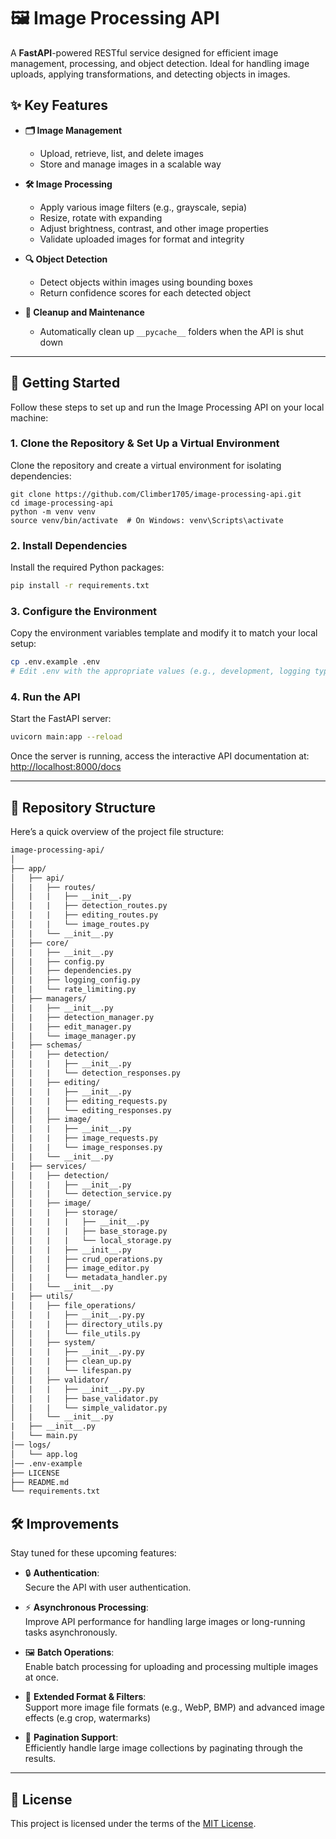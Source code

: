
# 🖼️ Image Processing API

A **FastAPI**-powered RESTful service designed for efficient image management, processing, and object detection. Ideal for handling image uploads, applying transformations, and detecting objects in images.

## ✨ Key Features

- **🗂️ Image Management**  
  - Upload, retrieve, list, and delete images  
  - Store and manage images in a scalable way

- **🛠️ Image Processing**  
  - Apply various image filters (e.g., grayscale, sepia)  
  - Resize, rotate with expanding  
  - Adjust brightness, contrast, and other image properties  
  - Validate uploaded images for format and integrity

- **🔍 Object Detection**  
  - Detect objects within images using bounding boxes  
  - Return confidence scores for each detected object

- **🧹 Cleanup and Maintenance**  
  - Automatically clean up `__pycache__` folders when the API is shut down
    
---

## 🚀 Getting Started

Follow these steps to set up and run the Image Processing API on your local machine:

### 1. Clone the Repository & Set Up a Virtual Environment

Clone the repository and create a virtual environment for isolating dependencies:

```
git clone https://github.com/Climber1705/image-processing-api.git
cd image-processing-api
python -m venv venv
source venv/bin/activate  # On Windows: venv\Scripts\activate
```

### 2. Install Dependencies

Install the required Python packages:

```bash
pip install -r requirements.txt
```

### 3. Configure the Environment

Copy the environment variables template and modify it to match your local setup:

```bash
cp .env.example .env
# Edit .env with the appropriate values (e.g., development, logging type)
```

### 4. Run the API

Start the FastAPI server:

```bash
uvicorn main:app --reload
```

Once the server is running, access the interactive API documentation at:  
[http://localhost:8000/docs](http://localhost:8000/docs)

---

## 📂 **Repository Structure**
Here’s a quick overview of the project file structure:
```graphql
image-processing-api/
│
├── app/
│   ├── api/
│   |   ├── routes/
│   |   |   ├── __init__.py
│   |   |   ├── detection_routes.py
│   |   |   ├── editing_routes.py
│   |   |   └── image_routes.py
│   |   └── __init__.py          
│   ├── core/
│   |   ├── __init__.py
│   |   ├── config.py
│   |   ├── dependencies.py
│   |   ├── logging_config.py
│   |   └── rate_limiting.py      
│   ├── managers/
│   |   ├── __init__.py
│   |   ├── detection_manager.py
│   |   ├── edit_manager.py
│   |   └── image_manager.py 
|   ├── schemas/
│   |   ├── detection/
│   |   |   ├── __init__.py
│   |   |   └── detection_responses.py
│   |   ├── editing/
│   |   |   ├── __init__.py
│   |   |   ├── editing_requests.py
│   |   |   └── editing_responses.py
│   |   ├── image/
│   |   |   ├── __init__.py
│   |   |   ├── image_requests.py
│   |   |   └── image_responses.py
│   |   └── __init__.py 
|   ├── services/
│   |   ├── detection/
│   |   |   ├── __init__.py
│   |   |   └── detection_service.py
│   |   ├── image/
│   |   |   ├── storage/
│   |   |   |   ├── __init__.py
│   |   |   |   ├── base_storage.py
│   |   |   |   └── local_storage.py
│   |   |   ├── __init__.py
│   |   |   ├── crud_operations.py
│   |   |   ├── image_editor.py
│   |   |   └── metadata_handler.py
│   |   └── __init__.py   
|   ├── utils/
│   |   ├── file_operations/
│   |   |   ├── __init__.py.py
│   |   |   ├── directory_utils.py
│   |   |   └── file_utils.py
│   |   ├── system/
│   |   |   ├── __init__.py.py
│   |   |   ├── clean_up.py
│   |   |   └── lifespan.py
│   |   ├── validator/
│   |   |   ├── __init__.py.py
│   |   |   ├── base_validator.py
│   |   |   └── simple_validator.py
│   |   └── __init__.py   
|   ├── __init__.py             
│   └── main.py          
│── logs/ 
│   └── app.log    
│── .env-example
├── LICENSE      
├── README.md             
└── requirements.txt             
```

## 🛠️ Improvements

Stay tuned for these upcoming features:

- 🔒 **Authentication**:  
  Secure the API with user authentication.

- ⚡ **Asynchronous Processing**:  
  Improve API performance for handling large images or long-running tasks asynchronously.

- 🖼️ **Batch Operations**:  
  Enable batch processing for uploading and processing multiple images at once.

- 🎨 **Extended Format & Filters**:  
  Support more image file formats (e.g., WebP, BMP) and advanced image effects (e.g crop, watermarks)

- 📄 **Pagination Support**:  
  Efficiently handle large image collections by paginating through the results.

---

## 📄 License

This project is licensed under the terms of the [MIT License](https://github.com/Climber1705/image-processing-api/blob/main/LICENSE).

